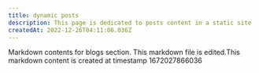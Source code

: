 ```yaml
---
title: dynamic posts
description: This page is dedicated to posts content in a static site
createdAt: 2022-12-26T04:11:06.036Z
---
```

Markdown contents for blogs section.
This markdown file is edited.This markdown content is created at timestamp 1672027866036